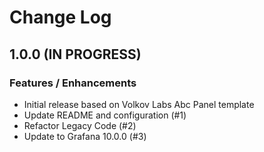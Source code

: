 # Change Log

## 1.0.0 (IN PROGRESS)

### Features / Enhancements

- Initial release based on Volkov Labs Abc Panel template
- Update README and configuration (#1)
- Refactor Legacy Code (#2)
- Update to Grafana 10.0.0 (#3)